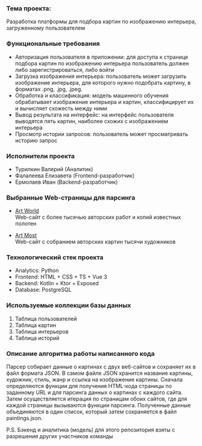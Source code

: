 ### Тема проекта:

Разработка платформы для подбора картин по изображению интерьера, загруженному пользователем

### Функциональные требования

- Авторизация пользователя в приложении: для доступа к странице подбора картин по изображению интерьера пользователь должен либо зарегистрироваться, либо войти
- Загрузка изображения интерьера: пользователь может загрузить изображение интерьера, для которого нужно подобрать картину, в форматах .png, .jpg, .jpeg.
- Обработка и классификация: модель машинного обучения обрабатывает изображение интерьера и картин, классифицирует их и вычисляет схожесть между ними
- Вывод результата на интерфейс: на интерфейс пользователя выводятся пять картин, наиболее схожих с изображением интерьера
- Просмотр истории запросов: пользователь может просматривать историю запрос

### Исполнители проекта

- Турилкин Валерий (Аналитик)
- Фалалеева Елизавета (Frontend-разработчик)
- Ермолаев Иван (Backend-разработчик)

### Выбранные Web-страницы для парсинга

- [Art World](https://artworld.ru/interernye-kartiny/)  
  Web-сайт с более тысячью авторских работ и копий известных полотен

- [Art Most](https://art-most.com/all_pictures/)  
  Web-сайт с собранием авторских картин тысячи художников

### Технологический стек проекта

- Analytics: Python
- Frontend: HTML + CSS + TS + Vue 3
- Backend: Kotlin + Ktor + Exposed
- Database: PostgreSQL

### Используемые коллекции базы данных

1. Таблица пользователей
2. Таблица картин
3. Таблица интерьеров
4. Таблица историй

### Описание алгоритма работы написанного кода

Парсер собирает данные о картинах с двух веб-сайтов и сохраняет их в файл формата JSON. В самом файле JSON хранится название картины, художник, стиль, жанр и ссылка на изображение картины. Сначала определяются функции для получения HTML-кода страницы по заданному URL и для парсинга данных о картинах с каждого сайта. Затем осуществляется итерация по страницам обоих сайтов, где для каждой страницы вызываются функции парсинга. Полученные данные объединяются в один список, который затем сохраняется в файл paintings.json.

P.S. Бэкенд и аналитика (модель) для этого репозитория взяты с разрешения других участников команды
